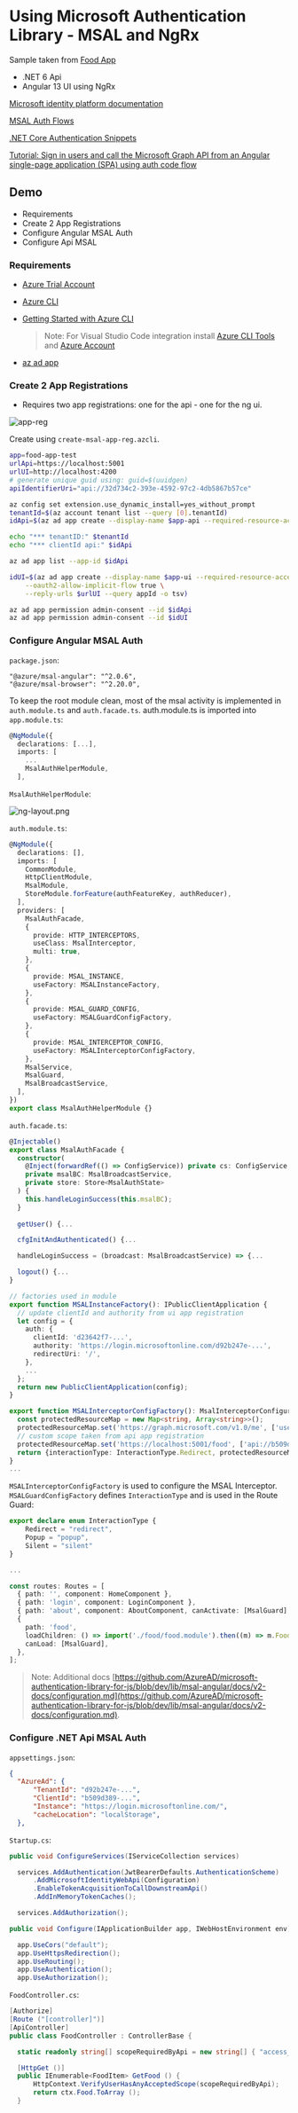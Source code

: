 # Using Microsoft Authentication Library - MSAL and NgRx

Sample taken from [Food App](https://github.com/arambazamba/food-app)

- .NET 6 Api 
- Angular 13 UI using NgRx 

[Microsoft identity platform documentation](https://docs.microsoft.com/en-us/azure/active-directory/develop/)

[MSAL Auth Flows](https://docs.microsoft.com/en-us/azure/active-directory/develop/msal-authentication-flows)

[.NET Core Authentication Snippets](https://docs.microsoft.com/en-us/aspnet/core/security/authentication/social/microsoft-logins?view=aspnetcore-6.0)

[Tutorial: Sign in users and call the Microsoft Graph API from an Angular single-page application (SPA) using auth code flow](https://docs.microsoft.com/en-us/azure/active-directory/develop/tutorial-v2-angular-auth-code)

## Demo

- Requirements
- Create 2 App Registrations
- Configure Angular MSAL Auth
- Configure Api MSAL

### Requirements

- [Azure Trial Account](https://azure.microsoft.com/en-us/free/)

- [Azure CLI](https://docs.microsoft.com/en-us/cli/azure/install-azure-cli?view=azure-cli-latest)

- [Getting Started with Azure CLI](https://github.com/arambazamba/ng-adv/tree/feature/msal-auth/Tooling/04-CLI)

    > Note: For Visual Studio Code integration install [Azure CLI Tools](https://marketplace.visualstudio.com/items?itemName=ms-vscode.azurecli) and [Azure Account](https://marketplace.visualstudio.com/items?itemName=ms-vscode.azure-account)

- [az ad app](https://docs.microsoft.com/en-us/cli/azure/ad/app?view=azure-cli-latest)    

### Create 2 App Registrations

- Requires two app registrations: one for the api - one for the ng ui.

![app-reg](./_images/msal-app.png)

Create using `create-msal-app-reg.azcli`.

```bash
app=food-app-test
urlApi=https://localhost:5001
urlUI=http://localhost:4200
# generate unique guid using: guid=$(uuidgen)
apiIdentifierUri="api://32d734c2-393e-4592-97c2-4db5867b57ce"

az config set extension.use_dynamic_install=yes_without_prompt
tenantId=$(az account tenant list --query [0].tenantId)
idApi=$(az ad app create --display-name $app-api --required-resource-accesses @manifest-api.json --oauth2-allow-implicit-flow true --query appId -o tsv)  

echo "*** tenantID:" $tenantId
echo "*** clientId api:" $idApi

az ad app list --app-id $idApi

idUI=$(az ad app create --display-name $app-ui --required-resource-accesses @manifest-ui.json \
    --oauth2-allow-implicit-flow true \
    --reply-urls $urlUI --query appId -o tsv)    

az ad app permission admin-consent --id $idApi    
az ad app permission admin-consent --id $idUI

```
### Configure Angular MSAL Auth

`package.json`:

```
"@azure/msal-angular": "^2.0.6",
"@azure/msal-browser": "^2.20.0",
```

To keep the root module clean, most of the msal activity is implemented in `auth.module.ts` and `auth.facade.ts`. auth.module.ts is imported into `app.module.ts`:

```typescript
@NgModule({
  declarations: [...],
  imports: [
    ...
    MsalAuthHelperModule,
  ],
```

`MsalAuthHelperModule`:

![ng-layout.png](./_images/ng-layout.png)

`auth.module.ts`:

```typescript
@NgModule({
  declarations: [],
  imports: [
    CommonModule,
    HttpClientModule,
    MsalModule,
    StoreModule.forFeature(authFeatureKey, authReducer),
  ],
  providers: [
    MsalAuthFacade,
    {
      provide: HTTP_INTERCEPTORS,
      useClass: MsalInterceptor,
      multi: true,
    },
    {
      provide: MSAL_INSTANCE,
      useFactory: MSALInstanceFactory,
    },
    {
      provide: MSAL_GUARD_CONFIG,
      useFactory: MSALGuardConfigFactory,
    },
    {
      provide: MSAL_INTERCEPTOR_CONFIG,
      useFactory: MSALInterceptorConfigFactory,
    },
    MsalService,
    MsalGuard,
    MsalBroadcastService,
  ],
})
export class MsalAuthHelperModule {}
```

`auth.facade.ts`:

```typescript
@Injectable()
export class MsalAuthFacade {
  constructor(
    @Inject(forwardRef(() => ConfigService)) private cs: ConfigService,
    private msalBC: MsalBroadcastService,
    private store: Store<MsalAuthState>
  ) {
    this.handleLoginSuccess(this.msalBC);
  }
   
  getUser() {...

  cfgInitAndAuthenticated() {...

  handleLoginSuccess = (broadcast: MsalBroadcastService) => {...

  logout() {...
}

// factories used in module
export function MSALInstanceFactory(): IPublicClientApplication {
  // update clientId and authority from ui app registration
  let config = {
    auth: {
      clientId: 'd23642f7-...',
      authority: 'https://login.microsoftonline.com/d92b247e-...',
      redirectUri: '/',
    },
    ...
  };
  return new PublicClientApplication(config);
}

export function MSALInterceptorConfigFactory(): MsalInterceptorConfiguration {
  const protectedResourceMap = new Map<string, Array<string>>();
  protectedResourceMap.set('https://graph.microsoft.com/v1.0/me', ['user.read',]);
  // custom scope taken from api app registration
  protectedResourceMap.set('https://localhost:5001/food', ['api://b509d389-.../access_as_user',]);
  return {interactionType: InteractionType.Redirect, protectedResourceMap,};
}
...
```

`MSALInterceptorConfigFactory` is used to configure the MSAL Interceptor. `MSALGuardConfigFactory` defines `InteractionType` and is used in the Route Guard:

```typescript
export declare enum InteractionType {
    Redirect = "redirect",
    Popup = "popup",
    Silent = "silent"
}

...

const routes: Routes = [
  { path: '', component: HomeComponent },
  { path: 'login', component: LoginComponent },
  { path: 'about', component: AboutComponent, canActivate: [MsalGuard] },
  {
    path: 'food',
    loadChildren: () => import('./food/food.module').then((m) => m.FoodModule),
    canLoad: [MsalGuard],
  },
];
```

>Note: Additional docs [https://github.com/AzureAD/microsoft-authentication-library-for-js/blob/dev/lib/msal-angular/docs/v2-docs/configuration.md](https://github.com/AzureAD/microsoft-authentication-library-for-js/blob/dev/lib/msal-angular/docs/v2-docs/configuration.md).

### Configure .NET Api MSAL Auth

`appsettings.json`:

```json
{
  "AzureAd": {
      "TenantId": "d92b247e-...",
      "ClientId": "b509d389-...",
      "Instance": "https://login.microsoftonline.com/",
      "cacheLocation": "localStorage",
  },
```

`Startup.cs`:

```c#
public void ConfigureServices(IServiceCollection services)

  services.AddAuthentication(JwtBearerDefaults.AuthenticationScheme)
      .AddMicrosoftIdentityWebApi(Configuration)
      .EnableTokenAcquisitionToCallDownstreamApi()
      .AddInMemoryTokenCaches();

  services.AddAuthorization();
```

```c#
public void Configure(IApplicationBuilder app, IWebHostEnvironment env)

  app.UseCors("default");
  app.UseHttpsRedirection();
  app.UseRouting();
  app.UseAuthentication();
  app.UseAuthorization();
```

`FoodController.cs`:

```c#
[Authorize]
[Route ("[controller]")]
[ApiController]
public class FoodController : ControllerBase {

  static readonly string[] scopeRequiredByApi = new string[] { "access_as_user" };

  [HttpGet ()]
  public IEnumerable<FoodItem> GetFood () {
      HttpContext.VerifyUserHasAnyAcceptedScope(scopeRequiredByApi);
      return ctx.Food.ToArray ();
  }
```